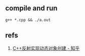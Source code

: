 ## compile and run

`g++ *.cpp && ./a.out`

## refs

1. [C++反射实现动态对象创建 - 知乎](https://zhuanlan.zhihu.com/p/448899077)
